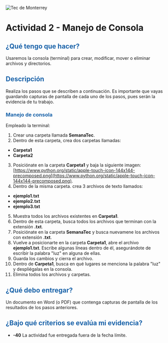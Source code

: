 ![Tec de Monterrey](images/logotecmty.png)
# Actividad 2 - Manejo de Consola

## <span style="color: rgb(26, 99, 169);">¿Qué tengo que hacer?</span>
Usaremos la consola (terminal) para crear, modificar, mover o eliminar archivos y directorios.

## <span style="color: rgb(26, 99, 169);">Descripción</span>
Realiza los pasos que se  describen a continuación. Es importante que vayas guardando capturas de pantalla de cada uno de los pasos, pues serán la evidencia de tu trabajo.

### <span style="color: rgb(26, 99, 169);">Manejo de consola</span>
Empleado la terminal:
1. Crear una carpeta llamada **SemanaTec**.
2. Dentro de esta carpeta, crea dos carpetas llamadas:
- **Carpeta1**
- **Carpeta2**
3. Posiciónate en la carpeta **Carpeta1** y baja la siguiente imagen: [https://www.python.org/static/apple-touch-icon-144x144-precomposed.png](https://www.python.org/static/apple-touch-icon-144x144-precomposed.png).
4. Dentro de la misma carpeta. crea 3 archivos de texto llamados:
- **ejemplo1.txt**
- **ejemplo2.txt**
- **ejemplo3.txt**
5. Muestra todos los archivos existentes en **Carpeta1**.
6. Dentro de esta carpeta, busca todos los archivos que terminan con la extensión **.txt**.
7. Posiciónate en la carpeta **SemanaTec** y busca nuevamene los archivos con extensión **.txt**.
8. Vuelve a posicionarte en la carpeta **Carpeta1**, abre el archivo **ejemplo1.txt**. Escribe algunas líneas dentro de él, asegurándote de escribir la palabra "luz" en alguna de ellas.
9. Guarda los cambios y cierra el archivo.
10. Dentro de **Carpeta1**, busca en qué lugares se menciona la palabra "luz" y despliégalas en la consola.
11. Elimina todos los archivos y carpetas.

## <span style="color: rgb(26, 99, 169);">¿Qué debo entregar?</span>
Un documento en Word (o PDF) que contenga capturas de pantalla de los resultados de los pasos anteriores.

## <span style="color: rgb(26, 99, 169);">¿Bajo qué criterios se evalúa mi evidencia?</span>
- **-40** La actividad fue entregada fuera de la fecha límite.
